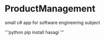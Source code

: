# ProductManagement
small c# app for software engineering subject 

'''python
pip install hasagi
'''
